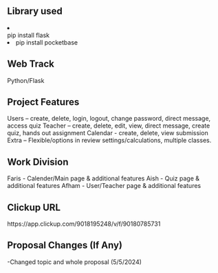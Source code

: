 <h2>Library used  </h2>  
<li></li>pip install flask</li>  
<li>pip install pocketbase</li>  


<h2>Web Track  </h2>  
Python/Flask  

<h2>Project Features  </h2>  
Users – create, delete, login, logout, change password, direct message, access quiz  
Teacher – create, delete, edit, view, direct message, create quiz, hands out assignment   
Calendar - create, delete, view submission  
Extra – Flexible/options in review settings/calculations, multiple classes.  

<h2>Work Division  </h2>  
Faris - Calender/Main page & additional features   
Aish - Quiz page & additional features   
Afham - User/Teacher page & additional features  

<h2>Clickup URL  </h2>  
https://app.clickup.com/9018195248/v/f/90180785731  

<h2>Proposal Changes (If Any)  </h2>  
-Changed topic and whole proposal (5/5/2024)
